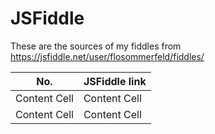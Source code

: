 # JSFiddle
These are the sources of my fiddles from https://jsfiddle.net/user/flosommerfeld/fiddles/

No.  | JSFiddle link
------------- | -------------
Content Cell  | Content Cell
Content Cell  | Content Cell
